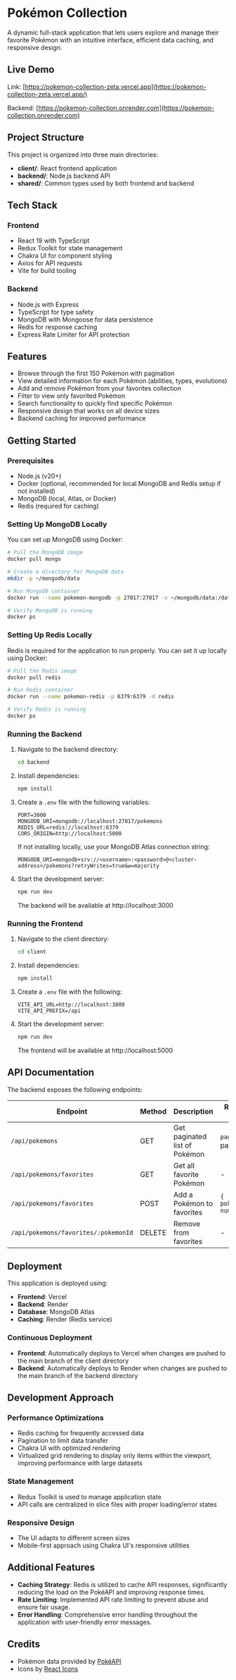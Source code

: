 # Pokémon Collection

A dynamic full-stack application that lets users explore and manage their favorite Pokémon with an intuitive interface, efficient data caching, and responsive design.

## Live Demo

Link: [https://pokemon-collection-zeta.vercel.app](https://pokemon-collection-zeta.vercel.app/)

Backend: [https://pokemon-collection.onrender.com](https://pokemon-collection.onrender.com)

## Project Structure

This project is organized into three main directories:

- **client/**: React frontend application
- **backend/**: Node.js backend API
- **shared/**: Common types used by both frontend and backend

## Tech Stack

### Frontend

- React 19 with TypeScript
- Redux Toolkit for state management
- Chakra UI for component styling
- Axios for API requests
- Vite for build tooling

### Backend

- Node.js with Express
- TypeScript for type safety
- MongoDB with Mongoose for data persistence
- Redis for response caching
- Express Rate Limiter for API protection

## Features

- Browse through the first 150 Pokémon with pagination
- View detailed information for each Pokémon (abilities, types, evolutions)
- Add and remove Pokémon from your favorites collection
- Filter to view only favorited Pokémon
- Search functionality to quickly find specific Pokémon
- Responsive design that works on all device sizes
- Backend caching for improved performance

## Getting Started

### Prerequisites

- Node.js (v20+)
- Docker (optional, recommended for local MongoDB and Redis setup if not installed)
- MongoDB (local, Atlas, or Docker)
- Redis (required for caching)

### Setting Up MongoDB Locally

You can set up MongoDB using Docker:

```bash
# Pull the MongoDB image
docker pull mongo

# Create a directory for MongoDB data
mkdir -p ~/mongodb/data

# Run MongoDB container
docker run --name pokemon-mongodb -p 27017:27017 -v ~/mongodb/data:/data/db -d mongo

# Verify MongoDB is running
docker ps
```

### Setting Up Redis Locally

Redis is required for the application to run properly. You can set it up locally using Docker:

```bash
# Pull the Redis image
docker pull redis

# Run Redis container
docker run --name pokemon-redis -p 6379:6379 -d redis

# Verify Redis is running
docker ps
```

### Running the Backend

1. Navigate to the backend directory:

   ```bash
   cd backend
   ```

2. Install dependencies:

   ```bash
   npm install
   ```

3. Create a `.env` file with the following variables:

   ```
   PORT=3000
   MONGODB_URI=mongodb://localhost:27017/pokemons
   REDIS_URL=redis://localhost:6379
   CORS_ORIGIN=http://localhost:5000
   ```

   If not installing locally, use your MongoDB Atlas connection string:

   ```
   MONGODB_URI=mongodb+srv://<username>:<password>@<cluster-address>/pokemons?retryWrites=true&w=majority
   ```

4. Start the development server:

   ```bash
   npm run dev
   ```

   The backend will be available at http://localhost:3000

### Running the Frontend

1. Navigate to the client directory:

   ```bash
   cd client
   ```

2. Install dependencies:

   ```bash
   npm install
   ```

3. Create a `.env` file with the following:

   ```
   VITE_API_URL=http://localhost:3000
   VITE_API_PREFIX=/api
   ```

4. Start the development server:

   ```bash
   npm run dev
   ```

   The frontend will be available at http://localhost:5000

## API Documentation

The backend exposes the following endpoints:

| Endpoint                             | Method | Description                   | Request Body            | Response                 |
| ------------------------------------ | ------ | ----------------------------- | ----------------------- | ------------------------ |
| `/api/pokemons`                      | GET    | Get paginated list of Pokémon | `page` query param      | Array of Pokémon objects |
| `/api/pokemons/favorites`            | GET    | Get all favorite Pokémon      | -                       | Array of favorites       |
| `/api/pokemons/favorites`            | POST   | Add a Pokémon to favorites    | `{ pokemonId: number }` | Added favorite           |
| `/api/pokemons/favorites/:pokemonId` | DELETE | Remove from favorites         | -                       | 204 No Content           |

## Deployment

This application is deployed using:

- **Frontend**: Vercel
- **Backend**: Render
- **Database**: MongoDB Atlas
- **Caching**: Render (Redis service)

### Continuous Deployment

- **Frontend**: Automatically deploys to Vercel when changes are pushed to the main branch of the client directory
- **Backend**: Automatically deploys to Render when changes are pushed to the main branch of the backend directory

## Development Approach

### Performance Optimizations

- Redis caching for frequently accessed data
- Pagination to limit data transfer
- Chakra UI with optimized rendering
- Virtualized grid rendering to display only items within the viewport, improving performance with large datasets

### State Management

- Redux Toolkit is used to manage application state
- API calls are centralized in slice files with proper loading/error states

### Responsive Design

- The UI adapts to different screen sizes
- Mobile-first approach using Chakra UI's responsive utilities

## Additional Features

- **Caching Strategy**: Redis is utilized to cache API responses, significantly reducing the load on the PokéAPI and improving response times.
- **Rate Limiting**: Implemented API rate limiting to prevent abuse and ensure fair usage.
- **Error Handling**: Comprehensive error handling throughout the application with user-friendly error messages.

## Credits

- Pokémon data provided by [PokéAPI](https://pokeapi.co/)
- Icons by [React Icons](https://react-icons.github.io/react-icons/)
